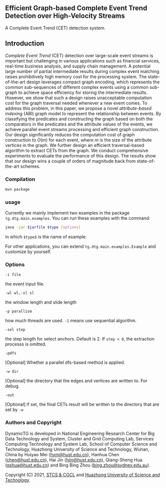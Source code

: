## Efficient Graph-based Complete Event Trend Detection over High-Velocity Streams
A Complete Event Trend (CET) detection system.

## Introduction
*Complete Event Trend* (CET) detection over large-scale event streams is important but challenging in various applications such as financial services, real-time business analysis, and supply chain management. A potential large number of partial intermediate results during complex event matching raises prohibitively high memory cost for the processing system. The state-of-the-art design leverages compact graph encoding, which represents the common sub-sequences of different complex events using a common sub-graph to achieve space efficiency for storing the intermediate results. However, we show that such a design raises unacceptable computation cost for the graph traversal needed whenever a new event comes. To address this problem, in this paper, we propose a novel *attribute-based indexing* (ABI) graph model to represent the relationship between events. By classifying the predicates and constructing the graph based on both the comparators in the predicates and the attribute values of the events, we achieve parallel event streams processing and efficient graph construction. Our design significantly reduces the computation cost of graph construction to $O(m)$ for each event, where $m$ is the size of the attribute vertices in the graph. We further design an efficient traversal-based algorithm to extract CETs from the graph. We conduct comprehensive experiments to evaluate the performance of this design. The results show that our design wins a couple of orders of magnitude back from state-of-the-art schemes.

### Compilation
```bash
mvn package
```
### usage
Currently we mainly implement two examples in the package `tg.dtg.main.examples`. You can run these examples with the command:
```bash
java -jar $jarfile $type [options]
```
in which `$type$` is the name of example.

For other applications, you can extend `tg.dtg.main.examples.Example` and customize by yourself.

### Options
`-i file`

the event input file.

`-wl wl,-sl sl`

the window length and slide length

`-p parallism`

how much threads are used. `-1` means use sequential algorithm.

`-sel step`

the step length for select anchors. Default is 2. If `step < 0`, the extraction processs is omitted.

`-pdfs`

[Optional] Whether a parallel dfs-based method is applied.

`-w dir`

[Optional] the directory that the edges and vertices are written to. For debug.

`-out`

[Optional] if set, the final CETs result will be written to the directory that are set by `-w`


### Authors and Copyright
DynamicTG is developed in National Engineering Research Center for Big Data Technology and System, Cluster and Grid Computing Lab, Services Computing Technology and System Lab, School of Computer Science and Technology, Huazhong University of Science and Technology, Wuhan, China by Huiyao Mei (hym@hust.edu.cn), Hanhua Chen (chen@hust.edu.cn), Hai Jin (hjin@hust.edu.cn), Qiang-Sheng Hua (qshua@hust.edu.cn) and Bing Bing Zhou (bing.zhou@sydney.edu.au).

Copyright (C) 2021, [STCS & CGCL](grid.hust.edu.cn) and [Huazhong University of Science and Technology](www.hust.edu.cn).